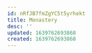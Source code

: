```yaml
---
id: nRfJB7fmZgYC5t5yrhekt
title: Monastery
desc: ''
updated: 1639762693868
created: 1639762693868
---
```


